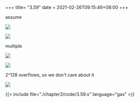 +++
title= "3.59"
date = 2021-02-26T09:15:46+08:00
+++

assume

![](../figure/3.59.1.png)

<!--
ux = x + x_{63}2^{64}
-->

![](../figure/3.59.2.png)

<!--
$$
uy = y + y_{63}2^{64}
$$
-->

multiple

![](../figure/3.59.3.png)

<!--
$$
ux \cdot uy = (x + x_{63}2^{64}) \cdot (y + y_{63}2^{64})
$$
-->

![](../figure/3.59.4.png)

<!--
$$
ux \cdot uy = x \cdot y + (x_{63}y + y_{63}x)2^{64} + x_{63}y_{63}2^{128}
$$
-->

2^128 overflows, so we don't care about it

![](../figure/3.59.5.png)

<!--
$$
x \cdot y = ux \cdot uy - (x_{63}y + y_{63}x)2^{64}
$$
-->

{{< include file="./chapter3/code/3.59.s" language="gas" >}}
